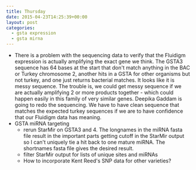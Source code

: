 ```yaml
---
title: Thursday
date: 2015-04-23T14:25:39+00:00
layout: post
categories:
  - gsta expression
  - gsta mirna
---
```

  * There is a problem with the sequencing data to verify that the Fluidigm expression is actually amplifying the exact gene we think. The GSTA3 sequence has 64 bases at the start that don't match anything in the BAC or Turkey chromosome 2, another hits in a GSTA for other organisms but not turkey, and one just returns bacterial matches. It looks like it is messy sequence. The trouble is, we could get messy sequence if we are actually amplifying 2 or more products together - which could happen easily in this family of very similar genes. Deepika Gaddam is going to redo the sequencing. We have to have clean sequence that matches the expected turkey sequences if we are to have confidence that our Fluidigm data has meaning.
  * GSTA miRNA targeting
      * rerun StarMir on GSTA3 and 4. The longnames in the miRNA fasta file result in the important parts getting cutoff in the StarMir output so I can't uniquely tie a hit back to one mature miRNA. The shortnames fasta file gives the desired result.
      * filter StarMir output for lists of unique sites and miRNAs
      * How to incorporate Kent Reed's SNP data for other varieties?

&nbsp;
